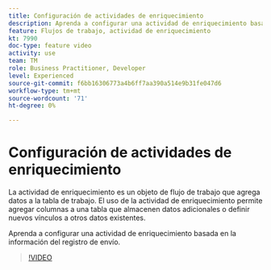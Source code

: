 ```yaml
---
title: Configuración de actividades de enriquecimiento
description: Aprenda a configurar una actividad de enriquecimiento basada en la información del registro de envío.
feature: Flujos de trabajo, actividad de enriquecimiento
kt: 7990
doc-type: feature video
activity: use
team: TM
role: Business Practitioner, Developer
level: Experienced
source-git-commit: f6bb16306773a4b6ff7aa390a514e9b31fe047d6
workflow-type: tm+mt
source-wordcount: '71'
ht-degree: 0%

---
```



# Configuración de actividades de enriquecimiento

La actividad de enriquecimiento es un objeto de flujo de trabajo que agrega datos a la tabla de trabajo. El uso de la actividad de enriquecimiento permite agregar columnas a una tabla que almacenen datos adicionales o definir nuevos vínculos a otros datos existentes.

Aprenda a configurar una actividad de enriquecimiento basada en la información del registro de envío.

>[!VIDEO](https://video.tv.adobe.com/v/25193?quality=12)
